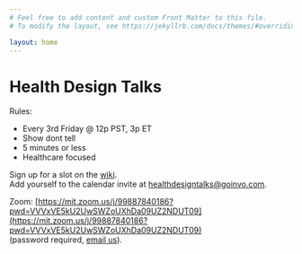 ```yaml
---
# Feel free to add content and custom Front Matter to this file.
# To modify the layout, see https://jekyllrb.com/docs/themes/#overriding-theme-defaults

layout: home
---
```


# Health Design Talks

Rules:
- Every 3rd Friday @ 12p PST, 3p ET
- Show dont tell
- 5 minutes or less
- Healthcare focused

Sign up for a slot on the [wiki](https://github.com/goinvo/HealthDesignTalks/wiki/Schedule).  
Add yourself to the calendar invite at <healthdesigntalks@goinvo.com>.

Zoom:
[https://mit.zoom.us/j/99887840186?pwd=VVVxVE5kU2UwSWZoUXhDa09UZ2NDUT09](https://mit.zoom.us/j/99887840186?pwd=VVVxVE5kU2UwSWZoUXhDa09UZ2NDUT09)  
(password required, [email us](healthdesigntalks@goinvo.com)).